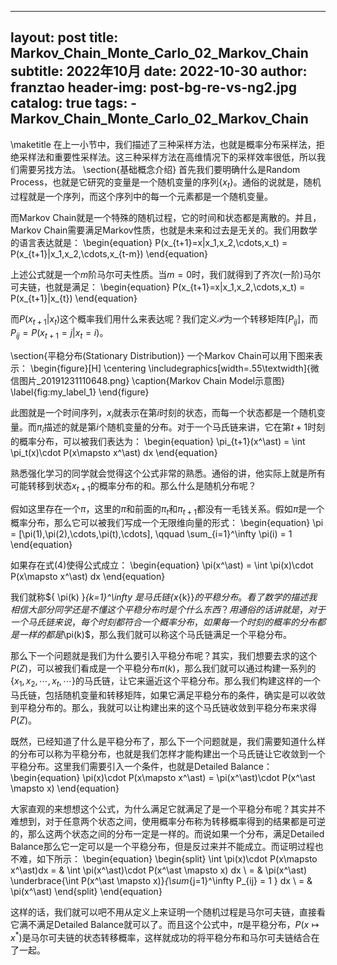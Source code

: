 
---
layout:     post
title:      Markov_Chain_Monte_Carlo_02_Markov_Chain
subtitle:   2022年10月
date:       2022-10-30
author:     franztao
header-img: post-bg-re-vs-ng2.jpg
catalog: true
tags:
    - Markov_Chain_Monte_Carlo_02_Markov_Chain
---
            

\maketitle
在上一小节中，我们描述了三种采样方法，也就是概率分布采样法，拒绝采样法和重要性采样法。这三种采样方法在高维情况下的采样效率很低，所以我们需要另找方法。
\section{基础概念介绍}
首先我们要明确什么是Random Process，也就是它研究的变量是一个随机变量的序列$\{x_t\}$。通俗的说就是，随机过程就是一个序列，而这个序列中的每一个元素都是一个随机变量。

而Markov Chain就是一个特殊的随机过程，它的时间和状态都是离散的。并且，Markov Chain需要满足Markov性质，也就是未来和过去是无关的。我们用数学的语言表达就是：
\begin{equation}
    P(x_{t+1}=x|x_1,x_2,\cdots,x_t) = P(x_{t+1}|x_1,x_2,\cdots,x_{t-m})
\end{equation}

上述公式就是一个$m$阶马尔可夫性质。当$m=0$时，我们就得到了齐次(一阶)马尔可夫链，也就是满足：
\begin{equation}
    P(x_{t+1}=x|x_1,x_2,\cdots,x_t) = P(x_{t+1}|x_{t})
\end{equation}

而$P(x_{t+1}|x_{t})$这个概率我们用什么来表达呢？我们定义$\mathcal{P}$为一个转移矩阵$[P_{ij}]$，而$P_{ij} = P(x_{t+1}=j|x_t=i)$。

\section{平稳分布(Stationary Distribution)}
一个Markov Chain可以用下图来表示：
\begin{figure}[H]
    \centering
    \includegraphics[width=.55\textwidth]{微信图片_20191231110648.png}
    \caption{Markov Chain Model示意图}
    \label{fig:my_label_1}
\end{figure}

此图就是一个时间序列，$x_i$就表示在第$i$时刻的状态，而每一个状态都是一个随机变量。而$\pi_i$描述的就是第$i$个随机变量的分布。对于一个马氏链来讲，它在第$t+1$时刻的概率分布，可以被我们表达为：
\begin{equation}
    \pi_{t+1}(x^\ast) = \int \pi_t(x)\cdot P(x\mapsto x^\ast) dx
\end{equation}

熟悉强化学习的同学就会觉得这个公式非常的熟悉。通俗的讲，他实际上就是所有可能转移到状态$x_{t+1}$的概率分布的和。那么什么是随机分布呢？

假如这里存在一个$\pi$，这里的$\pi$和前面的$\pi_{t}$和$\pi_{t+1}$都没有一毛钱关系。假如$\pi$是一个概率分布，那么它可以被我们写成一个无限维向量的形式：
\begin{equation}
    \pi = [\pi(1),\pi(2),\cdots,\pi(t),\cdots], \qquad \sum_{i=1}^\infty \pi(i) = 1
\end{equation}

如果存在式(4)使得公式成立：
\begin{equation}
    \pi(x^\ast) = \int \pi(x)\cdot P(x\mapsto x^\ast) dx
\end{equation}

我们就称$\{ \pi(k) \}_{k=1}^\infty $是马氏链$\{x_{k}\}$的平稳分布。看了数学的描述我相信大部分同学还是不懂这个平稳分布时是个什么东西？用通俗的话讲就是，对于一个马氏链来说，每个时刻都符合一个概率分布，如果每一个时刻的概率的分布都是一样的都是$\pi(k)$，那么我们就可以称这个马氏链满足一个平稳分布。

那么下一个问题就是我们为什么要引入平稳分布呢？其实，我们想要去求的这个$P(Z)$，可以被我们看成是一个平稳分布$\pi(k)$，那么我们就可以通过构建一系列的$\{ x_1,x_2,\cdots,x_t,\cdots \}$的马氏链，让它来逼近这个平稳分布。那么我们构建这样的一个马氏链，包括随机变量和转移矩阵，如果它满足平稳分布的条件，确实是可以收敛到平稳分布的。那么，我就可以让构建出来的这个马氏链收敛到平稳分布来求得$P(Z)$。

既然，已经知道了什么是平稳分布了，那么下一个问题就是，我们需要知道什么样的分布可以称为平稳分布，也就是我们怎样才能构建出一个马氏链让它收敛到一个平稳分布。这里我们需要引入一个条件，也就是Detailed Balance：
\begin{equation}
    \pi(x)\cdot P(x\mapsto x^\ast) = \pi(x^\ast)\cdot P(x^\ast \mapsto x)
\end{equation}

大家直观的来想想这个公式，为什么满足它就满足了是一个平稳分布呢？其实并不难想到，对于任意两个状态之间，使用概率分布称为转移概率得到的结果都是可逆的，那么这两个状态之间的分布一定是一样的。而说如果一个分布，满足Detailed Balance那么它一定可以是一个平稳分布，但是反过来并不能成立。而证明过程也不难，如下所示：
\begin{equation}
    \begin{split}
        \int \pi(x)\cdot P(x\mapsto x^\ast)dx 
        = & \int \pi(x^\ast)\cdot P(x^\ast \mapsto x) dx \\ 
        = & \pi(x^\ast) \underbrace{\int P(x^\ast \mapsto x)}_{\sum_{j=1}^\infty P_{ij} = 1 } dx \\
        = & \pi(x^\ast)
    \end{split}
\end{equation}

这样的话，我们就可以吧不用从定义上来证明一个随机过程是马尔可夫链，直接看它满不满足Detailed Balance就可以了。而且这个公式中，$\pi$是平稳分布，$P(x\mapsto x^\ast)$是马尔可夫链的状态转移概率，这样就成功的将平稳分布和马尔可夫链结合在了一起。


